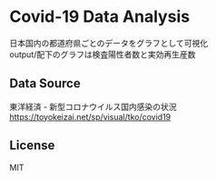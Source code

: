 # Covid-19 Data Analysis

日本国内の都道府県ごとのデータをグラフとして可視化
<br>output/配下のグラフは検査陽性者数と実効再生産数

## Data Source

東洋経済 - 新型コロナウイルス国内感染の状況
https://toyokeizai.net/sp/visual/tko/covid19

## License

MIT
